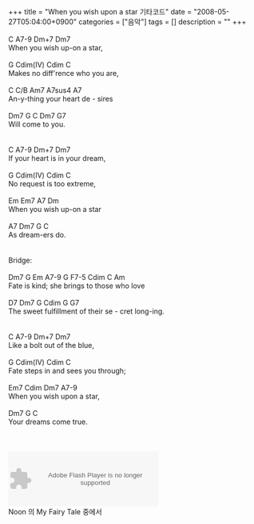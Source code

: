 +++
title = "When you wish upon a star 기타코드"
date = "2008-05-27T05:04:00+0900"
categories = ["음악"]
tags = []
description = ""
+++
<span class="copyright_entry" style="display:block;" title="When you wish upon a star 기타코드@@**@@http://shed.egloos.com/1761233"></span>
<br>C A7-9 Dm+7 Dm7
<br>When you wish up-on a star,
<br>
<br>G Cdim(IV) Cdim C
<br>Makes no diff'rence who you are,
<br>
<br>C C/B Am7 A7sus4 A7
<br>An-y-thing your heart de - sires
<br>
<br> Dm7 G C Dm7 G7
<br>Will come to you.
<br>
<br>
<br>C A7-9 Dm+7 Dm7
<br>If your heart is in your dream,
<br>
<br>G Cdim(IV) Cdim C
<br>No request is too extreme,
<br>
<br> Em Em7 A7 Dm
<br>When you wish up-on a star
<br>
<br>A7 Dm7 G C
<br>As dream-ers do.
<br>
<br>
<br>Bridge:
<br>
<br>Dm7 G Em A7-9 G F7-5 Cdim C Am
<br>Fate is kind; she brings to those who love
<br>
<br> D7 Dm7 G Cdim G G7
<br>The sweet fulfillment of their se - cret long-ing.
<br>
<br>
<br> C A7-9 Dm+7 Dm7
<br>Like a bolt out of the blue,
<br>
<br> G Cdim(IV) Cdim C
<br>Fate steps in and sees you through;
<br>
<br> Em7 Cdim Dm7 A7-9
<br>When you wish upon a star,
<br>
<br> Dm7 G C
<br>Your dreams come true.
<br>
<br>
<br>
<br>
<object height="80" width="300"><param name="movie" value="http://media.imeem.com/m/z8VoKll89P/aus=false/"><param name="wmode" value="transparent"><embed src="http://media.imeem.com/m/z8VoKll89P/aus=false/" type="application/x-shockwave-flash" wmode="transparent" height="110" width="300"></object>
<br>Noon 의 My Fairy Tale 중에서 
<!--
       <rdf:RDF xmlns:rdf="http://www.w3.org/1999/02/22-rdf-syntax-ns#"
		    xmlns:dc="http://purl.org/dc/elements/1.1/"
		    xmlns:trackback="http://madskills.com/public/xml/rss/module/trackback/">
       <rdf:Description
	        rdf:about="http://shed.egloos.com/1761233"
	        dc:identifier="http://shed.egloos.com/1761233"
	        dc:title="When you wish upon a star 기타코드"
	        trackback:ping="http://shed.egloos.com/tb/1761233"/>
       </rdf:RDF>
       -->

<ul></ul>